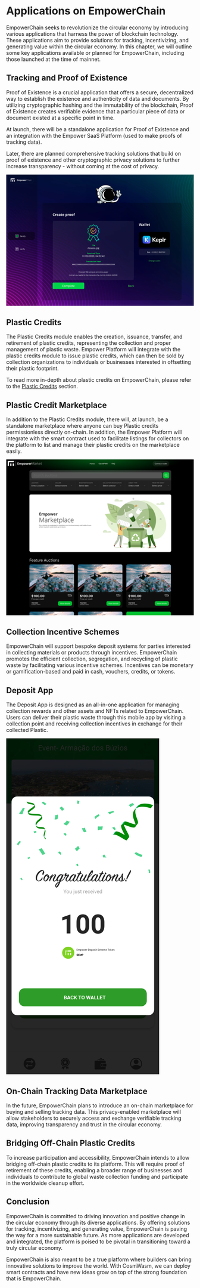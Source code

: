 # Applications on EmpowerChain

EmpowerChain seeks to revolutionize the circular economy by introducing various applications that harness the power of blockchain technology. These applications aim to provide solutions for tracking, incentivizing, and generating value within the circular economy. In this chapter, we will outline some key applications available or planned for EmpowerChain, including those launched at the time of mainnet.

## Tracking and Proof of Existence
Proof of Existence is a crucial application that offers a secure, decentralized way to establish the existence and authenticity of data and documents. By utilizing cryptographic hashing and the immutability of the blockchain, Proof of Existence creates verifiable evidence that a particular piece of data or document existed at a specific point in time.

At launch, there will be a standalone application for Proof of Existence and an integration with the Empower SaaS Platform (used to make proofs of tracking data).

Later, there are planned comprehensive tracking solutions that build on proof of existence and other cryptographic privacy solutions to further increase transparency - without coming at the cost of privacy.

![Proof of Existence standalone application screenshot](./proof-of-existence-application.png 'Proof of Existence standalone application screenshot')

## Plastic Credits
The Plastic Credits module enables the creation, issuance, transfer, and retirement of plastic credits, representing the collection and proper management of plastic waste. Empower Platform will integrate with the plastic credits module to issue plastic credits, which can then be sold by collection organizations to individuals or businesses interested in offsetting their plastic footprint.

To read more in-depth about plastic credits on EmpowerChain, please refer to the [Plastic Credits](../core-modules/plastic-credits/high-level-overview.md) section.

## Plastic Credit Marketplace
In addition to the Plastic Credits module, there will, at launch, be a standalone marketplace where anyone can buy Plastic credits permissionless directly on-chain. In addition, the Empower Platform will integrate with the smart contract used to facilitate listings for collectors on the platform to list and manage their plastic credits on the marketplace easily.

![Plastic Credit Marketplace screenshot](./marketplace-screenshot.png 'Plastic Credit Marketplace screenshot')

## Collection Incentive Schemes
EmpowerChain will support bespoke deposit systems for parties interested in collecting materials or products through incentives. EmpowerChain promotes the efficient collection, segregation, and recycling of plastic waste by facilitating various incentive schemes. Incentives can be monetary or gamification-based and paid in cash, vouchers, credits, or tokens.

## Deposit App
The Deposit App is designed as an all-in-one application for managing collection rewards and other assets and NFTs related to EmpowerChain. Users can deliver their plastic waste through this mobile app by visiting a collection point and receiving collection incentives in exchange for their collected Plastic.

![Deposit App screenshot](./deposit-app.png 'Deposit App concept screenshot')

## On-Chain Tracking Data Marketplace
In the future, EmpowerChain plans to introduce an on-chain marketplace for buying and selling tracking data. This privacy-enabled marketplace will allow stakeholders to securely access and exchange verifiable tracking data, improving transparency and trust in the circular economy.

## Bridging Off-Chain Plastic Credits
To increase participation and accessibility, EmpowerChain intends to allow bridging off-chain plastic credits to its platform. This will require proof of retirement of these credits, enabling a broader range of businesses and individuals to contribute to global waste collection funding and participate in the worldwide cleanup effort.

## Conclusion

EmpowerChain is committed to driving innovation and positive change in the circular economy through its diverse applications. By offering solutions for tracking, incentivizing, and generating value, EmpowerChain is paving the way for a more sustainable future. As more applications are developed and integrated, the platform is poised to be pivotal in transitioning toward a truly circular economy.

EmpowerChain is also meant to be a true platform where builders can bring innovative solutions to improve the world. With CosmWasm, we can deploy smart contracts and have new ideas grow on top of the strong foundation that is EmpowerChain.